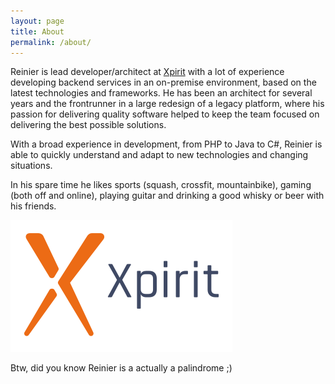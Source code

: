 ```yaml
---
layout: page
title: About
permalink: /about/
---
```

Reinier is lead developer/architect at [Xpirit](http://www.xpirit.com/reinier) with a lot of experience developing backend services in an on-premise environment, based on the latest technologies and frameworks. He has been an architect for several years and the frontrunner in a large redesign of a legacy platform, where his passion for delivering quality software helped to keep the team focused on delivering the best possible solutions.

With a broad experience in development, from PHP to Java to C#, Reinier is able to quickly understand and adapt to new technologies and changing situations. 

In his spare time he likes sports (squash, crossfit, mountainbike), gaming (both off and online), playing guitar and drinking a good whisky or beer with his friends.

[![Xpirit][xpirit]](https://www.xpirit.com)

[xpirit]: https://raw.githubusercontent.com/rvanmaanen/rvanmaanen.github.io/master/_images/xpirit.png

Btw, did you know Reinier is a actually a palindrome ;)